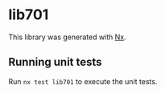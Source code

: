 # lib701

This library was generated with [Nx](https://nx.dev).

## Running unit tests

Run `nx test lib701` to execute the unit tests.
